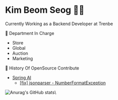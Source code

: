 # Kim Beom Seog 👨‍💻

Currently Working as a Backend Developer at Trenbe  

🏬 Department In Charge
- Store
- Global
- Auction
- Marketing

📌 History Of OpenSource Contribute
- [Spring AI](https://github.com/spring-projects/spring-ai)
  - [[fix] jsonparser - NumberFormatException](https://github.com/spring-projects/spring-ai/pull/3051)

![Anurag's GitHub stats](https://github-readme-stats.vercel.app/api?username=BeomSeogKim&show_icons=true&theme=merko)\
